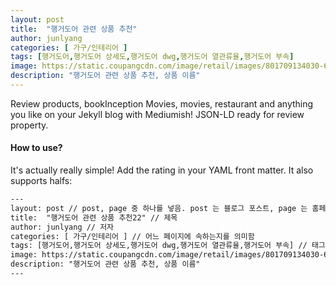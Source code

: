 ```yaml
---
layout: post
title:  "행거도어 관련 상품 추천" 
author: junlyang
categories: [ 가구/인테리어 ]
tags: [행거도어,행거도어 상세도,행거도어 dwg,행거도어 열관류율,행거도어 부속]
image: https://static.coupangcdn.com/image/retail/images/801709134030-6cb87ab3-af7f-4ebe-becc-25f762d24c3a.jpg // 또는 img 등 메인 페이지등에 표시되는 블로그 대표 이미지를 의미함 
description: "행거도어 관련 상품 추천, 상품 이름"
---
```


Review products, bookInception Movies, movies, restaurant and anything you like on your Jekyll blog with Mediumish! JSON-LD ready for review property.

#### How to use?

It's actually really simple! Add the rating in your YAML front matter. It also supports halfs:

```html
---
layout: post // post, page 중 하나를 넣음. post 는 블로그 포스트, page 는 홈페이지를 구성하는 페이지 를 의미함
title:  "행거도어 관련 상품 추천22" // 제목
author: junlyang // 저자
categories: [ 가구/인테리어 ] // 어느 페이지에 속하는지를 의미함
tags: [행거도어,행거도어 상세도,행거도어 dwg,행거도어 열관류율,행거도어 부속] // 태그 지정 가능
image: https://static.coupangcdn.com/image/retail/images/801709134030-6cb87ab3-af7f-4ebe-becc-25f762d24c3a.jpg // 또는 img 등 메인 페이지등에 표시되는 블로그 대표 이미지를 의미함 
description: "행거도어 관련 상품 추천, 상품 이름"
---
```
